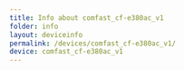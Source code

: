```yaml
---
title: Info about comfast_cf-e380ac_v1
folder: info
layout: deviceinfo
permalink: /devices/comfast_cf-e380ac_v1/
device: comfast_cf-e380ac_v1
---
```

